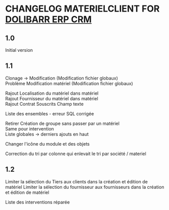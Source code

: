 # CHANGELOG MATERIELCLIENT FOR <a href="https://www.dolibarr.org">DOLIBARR ERP CRM</a>

## 1.0
Initial version

## 1.1

Clonage -> Modification (Modification fichier globaux)   
Problème Modification matériel (Modification fichier globaux)   

Rajout Localisation du matériel dans matériel   
Rajout Fournisseur du matériel dans matériel   
Rajout Contrat Souscrits Champ texte    

Liste des ensembles - erreur SQL corrigée   

Retirer Création de groupe sans passer par un matériel   
Same pour intervention   
Liste globales -> derniers ajouts en haut   

Changer l'icône du module et des objets   

Correction du tri par colonne qui enlevait le tri par société / materiel   

## 1.2

Limiter la sélection du Tiers aux clients dans la création et édition de matériel
Limiter la sélection du fournisseur aux fournisseurs dans la création et édition de matériel

Liste des interventions réparée